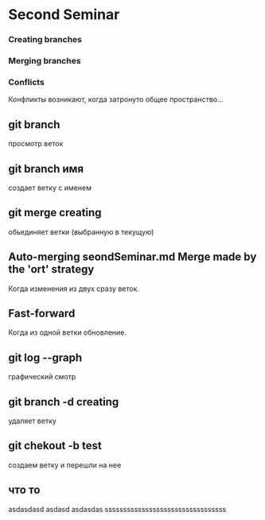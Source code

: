 # Second Seminar
### Creating branches
### Merging branches
### Conflicts
Конфликты возникают, когда затронуто общее пространство...


## git branch
просмотр веток
## git branch имя
создает ветку с именем
## git merge creating
обьединяет ветки (выбранную в текущую)
## Auto-merging seondSeminar.md Merge made by the 'ort' strategy
Когда изменения из двух сразу веток. 
## Fast-forward
Когда из одной ветки обновление.
## git log --graph
графический смотр
## git branch -d creating
удаляет ветку
## git chekout -b test
создаем ветку и перешли на нее


## что то



asdasdasd
asdasd
asdasdas sssssssssssssssssssssssssssssssss